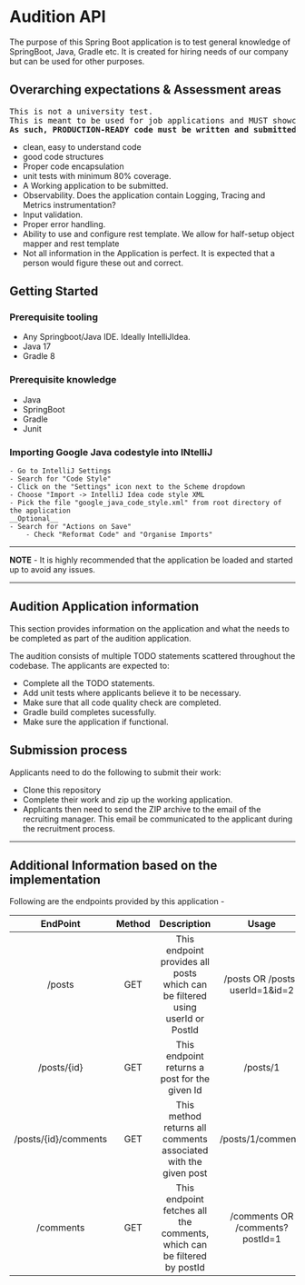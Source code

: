 # Audition API

The purpose of this Spring Boot application is to test general knowledge of SpringBoot, Java, Gradle etc. It is created for hiring needs of our company but can be used for other purposes.

## Overarching expectations & Assessment areas

<pre>
This is not a university test. 
This is meant to be used for job applications and MUST showcase your full skillset. 
<b>As such, PRODUCTION-READY code must be written and submitted. </b> 
</pre>

- clean, easy to understand code
- good code structures
- Proper code encapsulation
- unit tests with minimum 80% coverage.
- A Working application to be submitted.
- Observability. Does the application contain Logging, Tracing and Metrics instrumentation?
- Input validation.
- Proper error handling.
- Ability to use and configure rest template. We allow for half-setup object mapper and rest template
- Not all information in the Application is perfect. It is expected that a person would figure these out and correct.
  
## Getting Started

### Prerequisite tooling

- Any Springboot/Java IDE. Ideally IntelliJIdea.
- Java 17
- Gradle 8
  
### Prerequisite knowledge

- Java
- SpringBoot
- Gradle
- Junit

### Importing Google Java codestyle into INtelliJ

```
- Go to IntelliJ Settings
- Search for "Code Style"
- Click on the "Settings" icon next to the Scheme dropdown
- Choose "Import -> IntelliJ Idea code style XML
- Pick the file "google_java_code_style.xml" from root directory of the application
__Optional__
- Search for "Actions on Save"
    - Check "Reformat Code" and "Organise Imports"
```

---
**NOTE** -
It is  highly recommended that the application be loaded and started up to avoid any issues.

---

## Audition Application information

This section provides information on the application and what the needs to be completed as part of the audition application.

The audition consists of multiple TODO statements scattered throughout the codebase. The applicants are expected to:

- Complete all the TODO statements.
- Add unit tests where applicants believe it to be necessary.
- Make sure that all code quality check are completed.
- Gradle build completes sucessfully.
- Make sure the application if functional.

## Submission process
Applicants need to do the following to submit their work: 
- Clone this repository
- Complete their work and zip up the working application. 
- Applicants then need to send the ZIP archive to the email of the recruiting manager. This email be communicated to the applicant during the recruitment process. 

  
---
## Additional Information based on the implementation

Following are the endpoints provided by this application - 

| EndPoint | Method | Description | Usage |
| :---: | :---: | :---: | :---: |
| /posts | GET | This endpoint provides all posts which can be filtered using userId or PostId | /posts OR /posts?userId=1&id=2 |
| /posts/{id} | GET | This endpoint returns a post for the given Id | /posts/1 |
| /posts/{id}/comments | GET | This method returns all comments associated with the given post | /posts/1/comments |
| /comments | GET | This endpoint fetches all the comments, which can be filtered by postId | /comments OR /comments?postId=1 |
